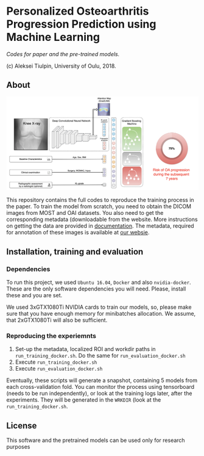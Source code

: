 # Personalized Osteoarthritis Progression Prediction using Machine Learning 

*Codes for paper and the pre-trained models.*

(c) Aleksei Tiulpin, University of Oulu, 2018.

## About

<center>
<img src="https://github.com/mipt-oulu/oaprogression/blob/master/docs/schema.png" width="900"/> 
</center>

This repository contains the full codes to reproduce the training process in the paper. To train the model from scratch, you need to obtain the DICOM images from MOST and OAI datasets. You also need to get the corresponding metadata (downloadable from the website. More instructions on getting the data are provided in [documentation](docs/DATASETS.md). The metadata, required for annotation of these images is available at [our websie](http://mipt-ml.oulu.fi/datasets/OAProgression).

## Installation, training and evaluation

### Dependencies

To run this project, we used `Ubuntu 16.04`, `Docker` and also `nvidia-docker`. These are the only software dependencies you will need. Please, install these and you are set.

We used 3xGTX1080Ti NVIDIA cards to train our models, so, please make sure that you have enough memory for minibatches allocation. We assume, that 2xGTX1080Ti will also be sufficient.

### Reproducing the experiemnts

1. Set-up the metadata, localized ROI and workdir paths in `run_training_docker.sh`. Do the same for `run_evaluation_docker.sh`
2. Execute `run_training_docker.sh`
3. Execute `run_evaluation_docker.sh`

Eventually, these scripts will generate a snapshot, containing 5 models from each cross-validation fold. You can monitor the process using tensorboard (needs to be run independently), or look at the training logs later, after the experiments. They will be generated in the `WRKDIR` (look at the `run_training_docker.sh`.

## License

This software and the pretrained models can be used only for research purposes


